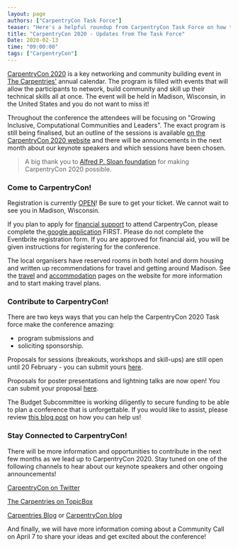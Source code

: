 ```yaml
---
layout: page
authors: ["CarpentryCon Task Force"]
teaser: "Here's a helpful roundup from CarpentryCon Task Force on how to prepare for, contribute towards and stay updated about CarpentryCon 2020"
title: "CarpentryCon 2020 - Updates from The Task Force"
Date: 2020-02-13
time: "09:00:00"
tags: ["CarpentryCon"]
---
```


[CarpentryCon 2020](https://2020.carpentrycon.org/) is a key networking and community building event in [The Carpentries'](https://carpentries.org/) annual calendar. The program is filled with events that will allow the participants to network, build community and skill up their technical skills all at once. The event will be held in Madison, Wisconsin, in the United States and you do not want to miss it!

Throughout the conference the attendees will be focusing on "Growing Inclusive, Computational Communities and Leaders". The exact program is still being finalised, but an outline of the sessions is available [on the CarpentryCon 2020 website](https://2020.carpentrycon.org/) and there will be announcements in the next month about our keynote speakers and which sessions have been chosen. 

> A big thank you to [Alfred P. Sloan foundation](https://sloan.org/) for making CarpentryCon 2020 possible.

### Come to CarpentryCon!

Registration is currently [OPEN](https://www.eventbrite.com/e/carpentrycon-2020-tickets-88906089507)! Be sure to get your ticket. We cannot wait to see you in Madison, Wisconsin. 

If you plan to apply for [financial support](https://docs.google.com/forms/d/e/1FAIpQLSf3vWlTy79TXAboT6VPElllq6ggYsSEb5QairmhU01kOHD_Dg/viewform) to attend CarpentryCon, please complete the[ google application](https://docs.google.com/forms/d/e/1FAIpQLSf3vWlTy79TXAboT6VPElllq6ggYsSEb5QairmhU01kOHD_Dg/viewform) FIRST. Please do not complete the Eventbrite registration form. If you are approved for financial aid, you will be given instructions for registering for the conference. 

The local organisers have reserved rooms in both hotel and dorm housing and written up recommendations for travel and getting around Madison. See the [travel](https://2020.carpentrycon.org/venue/) and [accommodation](https://2020.carpentrycon.org/accommodation/) pages on the website for more information and to start making travel plans. 


### Contribute to CarpentryCon! 

There are two keys ways that you can help the CarpentryCon 2020 Task force make the conference amazing: 
- program submissions and 
- soliciting sponsorship. 

Proposals for sessions (breakouts, workshops and skill-ups) are still open until 20 February - you can submit yours [here](https://forms.gle/TRrz3mdfys7gXV9YA).

Proposals for poster presentations and lightning talks are now open! You can submit your proposal [here](https://forms.gle/UU8M9k14bbDqam1r9).

The Budget Subcommittee is working diligently to secure funding to be able to plan a conference that is unforgettable. If you would like to assist, please review [this blog post](https://carpentries.org/blog/2020/02/carpentrycon2020-sponsorship-kit/) on how you can help us! 

### Stay Connected to CarpentryCon!

There will be more information and opportunities to contribute in the next few months as we lead up to CarpentryCon 2020. Stay tuned on one of the following channels to hear about our keynote speakers and other ongoing announcements!

[CarpentryCon on Twitter](https://twitter.com/carpentrycon)

[The Carpentries on TopicBox](https://carpentries.topicbox.com/groups/discuss)

[Carpentries Blog](https://carpentries.org/posts-by-tags/#blog-tag-carpentrycon) or [CarpentryCon blog](https://2020.carpentrycon.org/blog/)

And finally, we will have more information coming about a Community Call on April 7 to share your ideas and get excited about the conference! 


